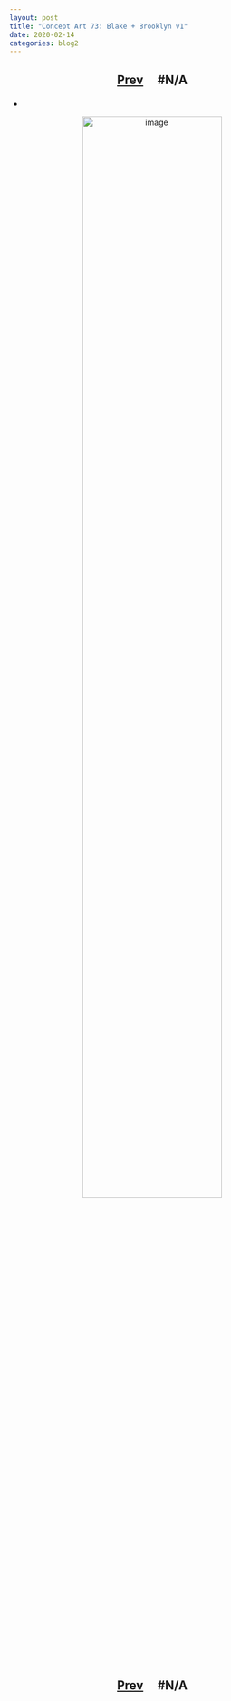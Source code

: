 ```yaml
---
layout: post
title: "Concept Art 73: Blake + Brooklyn v1"
date: 2020-02-14
categories: blog2
---
```


<h2>
  <p style="text-align:center;">
    <a href="/wingsofthechorus/archive/2020/02/12/conceptart72">Prev</a>
    &nbsp;&nbsp;&nbsp;
#N/A
  </p>
</h2>

-

<p style="text-align:center;">
  <img src="/wingsofthechorus/images/conceptart/ca73.png" width="70%" alt="image"/>
</p>

<h2>
  <p style="text-align:center;">
    <a href="/wingsofthechorus/archive/2020/02/12/conceptart72">Prev</a>
    &nbsp;&nbsp;&nbsp;
#N/A
  </p>
</h2>
